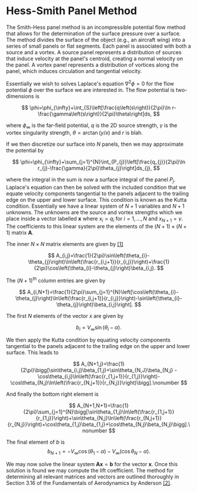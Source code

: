 # Hess-Smith Panel Method
The Smith-Hess panel method is an incompressible potential flow method that allows for the determination of the surface pressure over a surface. The method divides the surface of the object (e.g., an aircraft wing) into a series of small panels or flat segments. Each panel is associated with both a source and a vortex. A source panel represents a distribution of sources that induce velocity at the panel's centroid, creating a normal velocity on the panel. A vortex panel represents a distribution of vortices along the panel, which induces circulation and tangential velocity.

Essentially we wish to solves Laplace's equation $\nabla^2\phi=0$ for the flow potential $\phi$ over the surface we are interested in. The flow potential is two-dimensions is

$$
\phi=\phi_{\infty}+\int_{S}\left[\frac{q\left(s\right)}{2\pi}\ln r-\frac{\gamma\left(s\right)}{2\pi}\theta\right]ds,
$$

where $\phi_{\infty}$ is the far-field potential, $q$ is the 2D source strength, $\gamma$ is the vortex singularity strength, $\theta=\arctan(y/x)$ and $r$ is blah.

If we then discretize our surface into $N$ panels, then we may approximate the potential by 

$$
\phi=\phi_{\infty}+\sum_{j=1}^{N}\int_{P_{j}}\left[\frac{q_{j}}{2\pi}\ln r_{j}-\frac{\gamma}{2\pi}\theta_{j}\right]ds_{j},
$$

where the integral in the sum is now a surface integral of the panel $P_j$. Laplace's equation can then be solved with the included condition that we equate velocity components tangential to the panels adjacent to the trailing edge on the upper and lower surface. This condition is known as the Kutta condition. Essentially we have a linear system of $N+1$ variables and $N+1$ unknowns. The unknowns are the source and vortex strengths which we place inside a vector labelled $\mathbf{x}$ where $x_i=q_i$ for $i=1,\dots,N$ and $x_{N+1}=\gamma$. The coefficients to this linear system are the elements of the $(N+1)\times (N+1)$ matrix $\mathbf{A}$.

The inner $N\times N$ matrix elements are given by [[1]](chrome-extension://efaidnbmnnnibpcajpcglclefindmkaj/https://archive.aoe.vt.edu/mason/Mason_f/CAtxtChap4.pdf)

$$
A_{i,j}=\frac{1}{2\pi}\sin\left(\theta_{i}-\theta_{j}\right)\ln\left(\frac{r_{i,j+1}}{r_{i,j}}\right)+\frac{1}{2\pi}\cos\left(\theta_{i}-\theta_{j}\right)\beta_{i,j}.
$$

The $(N+1)^{\text{th}}$ column entries are given by 

$$
A_{i,N+1}=\frac{1}{2\pi}\sum_{j=1}^{N}\left[\cos\left(\theta_{i}-\theta_{j}\right)\ln\left(\frac{r_{i,j+1}}{r_{i,j}}\right)-\sin\left(\theta_{i}-\theta_{j}\right)\beta_{i,j}\right].
$$ 

The first $N$ elements of the vector $x$ are given by 

$$
b_{i}=V_{\infty}\sin\left(\theta_{i}-\alpha\right).
$$

We then apply the Kutta condition by equating velocity components tangential to the panels adjacent to the trailing edge on the upper and lower surface. This leads to 

$$ 
A_{N+1,j}=\frac{1}{2\pi}\bigg[\sin\theta_{i,j}\beta_{1,j}+\sin\theta_{N,J}\beta_{N,j}
-\cos\theta_{i,j}\ln\left(\frac{r_{1,j+1}}{r_{1,j}}\right)-\cos\theta_{N,j}\ln\left(\frac{r_{N,j+1}}{r_{N,j}}\right)\bigg].\nonumber
$$

And finally the bottom right element is

$$
A_{N+1,N+1}=\frac{1}{2\pi}\sum_{j=1}^{N}\bigg[\sin\theta_{1,j}\ln\left(\frac{r_{1,j+1}}{r_{1,j}}\right)+\sin\theta_{N,j}\ln\left(\frac{r_{N,j+1}}{r_{N,j}}\right)+\cos\theta_{1,j}\beta_{1,j}+\cos\theta_{N,j}\beta_{N,j}\bigg].\nonumber
$$

The final element of $b$ is 
$$
b_{N+1}=-V_{\infty}\cos\left(\theta_{1}-\alpha\right)-V_{\infty}\left(\cos\theta_{N}-\alpha\right).
$$

We may now solve the linear system $\mathbf{A}\mathbf{x}=\mathbf{b}$ for the vector $\mathbf{x}$. Once this solution is found we may compute the lift coefficient. The method for determining all relevant matrices and vectors are outlined thoroughly in Section 3.16 of the Fundamentals of Aerodynamics by Anderson [[2]](https://books.google.co.uk/books?hl=en&lr=&id=5oVvEAAAQBAJ&oi=fnd&pg=PR2&dq=Fundamentals+of+Aerodynamics&ots=7xS9OVEniC&sig=b0kI42koZynfvb_Z4hSFYXo8pYw&redir_esc=y#v=onepage&q=Fundamentals%20of%20Aerodynamics&f=false).
